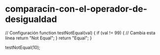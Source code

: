 # comparacin-con-el-operador-de-desigualdad
// Configuración
function testNotEqual(val) {
  if (val != 99) { // Cambia esta línea
    return "Not Equal";
  }
  return "Equal";
}

testNotEqual(10);
